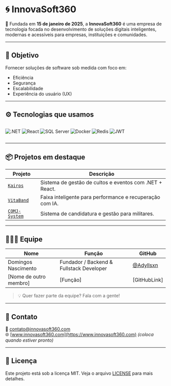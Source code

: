 # 🌀 InnovaSoft360

🚀 Fundada em **15 de janeiro de 2025**, a **InnovaSoft360** é uma empresa de tecnologia focada no desenvolvimento de soluções digitais inteligentes, modernas e acessíveis para empresas, instituições e comunidades.

---

## 🎯 Objetivo

Fornecer soluções de software sob medida com foco em:

- Eficiência
- Segurança
- Escalabilidade
- Experiência do usuário (UX)

---

## ⚙️ Tecnologias que usamos

<div style="display: flex; gap: 10px; flex-wrap: wrap">

![.NET](https://img.shields.io/badge/.NET-512BD4?style=for-the-badge&logo=dotnet&logoColor=white)
![React](https://img.shields.io/badge/React-61DAFB?style=for-the-badge&logo=react&logoColor=black)
![SQL Server](https://img.shields.io/badge/SQL_Server-CC2927?style=for-the-badge&logo=microsoftsqlserver&logoColor=white)
![Docker](https://img.shields.io/badge/Docker-2496ED?style=for-the-badge&logo=docker&logoColor=white)
![Redis](https://img.shields.io/badge/Redis-DC382D?style=for-the-badge&logo=redis&logoColor=white)
![JWT](https://img.shields.io/badge/JWT-000000?style=for-the-badge&logo=jsonwebtokens&logoColor=white)

</div>

---

## 📦 Projetos em destaque

| Projeto | Descrição |
|--------|-----------|
| [`Kairos`](https://github.com/InnovaSoft360/Kairos) | Sistema de gestão de cultos e eventos com .NET + React. |
| [`VitaBand`](https://github.com/InnovaSoft360/VitaBand) | Faixa inteligente para performance e recuperação com IA. |
| [`COMJ-System`](https://github.com/InnovaSoft360/COMJ-System) | Sistema de candidatura e gestão para militares. |

---

## 🧑‍🤝‍🧑 Equipe

| Nome | Função | GitHub |
|------|--------|--------|
| Domingos Nascimento | Fundador / Backend & Fullstack Developer | [@Adyllsxn](https://github.com/Adyllsxn) |
| [Nome de outro membro] | [Função] | [GitHubLink] |

> 💡 Quer fazer parte da equipe? Fala com a gente!

---

## 💼 Contato

📧 contato@innovasoft360.com  
🌐 [www.innovasoft360.com](https://www.innovasoft360.com) *(coloca quando estiver pronto)*

---

## 📜 Licença

Este projeto está sob a licença MIT. Veja o arquivo [LICENSE](LICENSE) para mais detalhes.
